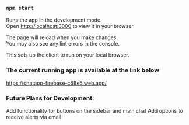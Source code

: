 ### `npm start`

Runs the app in the development mode.\
Open [http://localhost:3000](http://localhost:3000) to view it in your browser.

The page will reload when you make changes.\
You may also see any lint errors in the console.

This sets up the client to run on your local browser.


### The current running app is available at the link below

https://chatapp-firebase-c68e5.web.app/


### Future Plans for Development:
Add functionality for buttons on the sidebar and main chat
Add options to receive alerts via email
